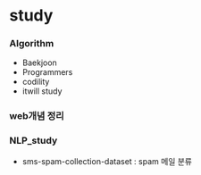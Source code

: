 # study


### Algorithm
- Baekjoon
- Programmers
- codility
- itwill study

### web개념 정리


### NLP_study
- sms-spam-collection-dataset : spam 메일 분류
